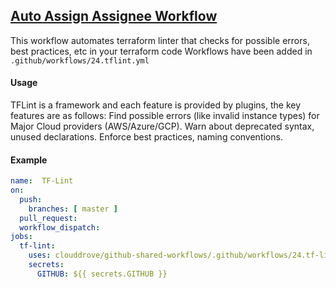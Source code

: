 ## [Auto Assign Assignee Workflow](https://github.com/clouddrove/github-shared-workflows/blob/master/.github/workflows/24.tf-lint.yml)

This workflow automates terraform linter that checks for possible errors, best practices, etc in your terraform code Workflows have been added in `.github/workflows/24.tflint.yml`

#### Usage
TFLint is a framework and each feature is provided by plugins, the key features are as follows: Find possible errors (like invalid instance types) for Major Cloud providers (AWS/Azure/GCP). Warn about deprecated syntax, unused declarations. Enforce best practices, naming conventions.

#### Example
```yaml
name:  TF-Lint
on:
  push:
    branches: [ master ]
  pull_request:
  workflow_dispatch:
jobs:
  tf-lint:
    uses: clouddrove/github-shared-workflows/.github/workflows/24.tf-lint.yml@master
    secrets:
      GITHUB: ${{ secrets.GITHUB }}
```
